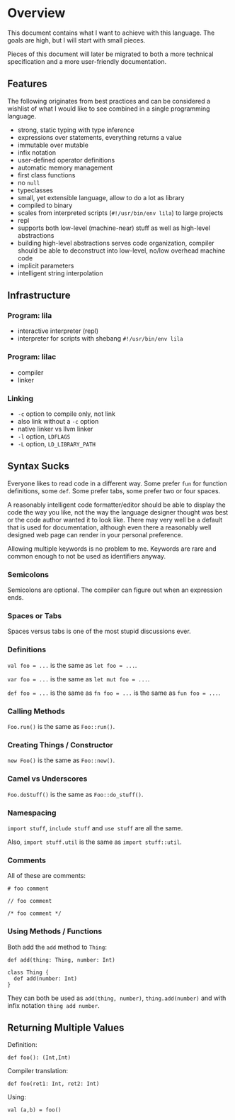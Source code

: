 Overview
========

This document contains what I want to achieve with this language. The goals are high, but I will
start with small pieces.

Pieces of this document will later be migrated to both a more technical specification and a more
user-friendly documentation.

Features
--------

The following originates from best practices and can be considered a wishlist of what I would
like to see combined in a single programming language.

- strong, static typing with type inference
- expressions over statements, everything returns a value
- immutable over mutable
- infix notation
- user-defined operator definitions
- automatic memory management
- first class functions
- no `null`
- typeclasses
- small, yet extensible language, allow to do a lot as library
- compiled to binary
- scales from interpreted scripts (`#!/usr/bin/env lila`) to large projects
- repl
- supports both low-level (machine-near) stuff as well as high-level abstractions
- building high-level abstractions serves code organization, compiler should be able to deconstruct
  into low-level, no/low overhead machine code
- implicit parameters
- intelligent string interpolation

Infrastructure
--------------

### Program: lila

- interactive interpreter (repl)
- interpreter for scripts with shebang `#!/usr/bin/env lila`

### Program: lilac

- compiler
- linker

### Linking

- `-c` option to compile only, not link
- also link without a `-c` option
- native linker vs llvm linker
- `-l` option, `LDFLAGS`
- `-L` option, `LD_LIBRARY_PATH`

Syntax Sucks
------------

Everyone likes to read code in a different way. Some prefer `fun` for function definitions, some
`def`. Some prefer tabs, some prefer two or four spaces.

A reasonably intelligent code formatter/editor should be able to display the code the way you like,
not the way the language designer thought was best or the code author wanted it to look like. There
may very well be a default that is used for documentation, although even there a reasonably well
designed web page can render in your personal preference.

Allowing multiple keywords is no problem to me. Keywords are rare and common enough to not be used
as identifiers anyway.

### Semicolons

Semicolons are optional. The compiler can figure out when an expression ends.

### Spaces or Tabs

Spaces versus tabs is one of the most stupid discussions ever.

### Definitions

`val foo = ...` is the same as `let foo = ...`.

`var foo = ...` is the same as `let mut foo = ...`.

`def foo = ...` is the same as `fn foo = ...` is the same as `fun foo = ...`.

### Calling Methods

`Foo.run()` is the same as `Foo::run()`.

### Creating Things / Constructor

`new Foo()` is the same as `Foo::new()`.

### Camel vs Underscores

`Foo.doStuff()` is the same as `Foo::do_stuff()`.

### Namespacing

`import stuff`, `include stuff` and `use stuff` are all the same.

Also, `import stuff.util` is the same as `import stuff::util`.

### Comments

All of these are comments:

    # foo comment

    // foo comment

    /* foo comment */

### Using Methods / Functions

Both add the `add` method to `Thing`:

    def add(thing: Thing, number: Int)

    class Thing {
      def add(number: Int)
    }

They can both be used as `add(thing, number)`, `thing.add(number)` and with infix notation
`thing add number`.

## Returning Multiple Values

Definition:

    def foo(): (Int,Int)

Compiler translation:

    def foo(ret1: Int, ret2: Int)

Using:

    val (a,b) = foo()
